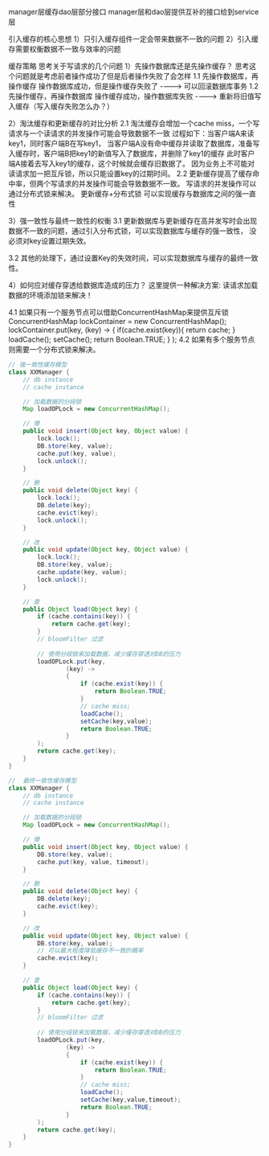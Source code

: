 manager层缓存dao层部分接口
manager层和dao层提供互补的接口给到service层

引入缓存的核心思想
1）只引入缓存组件一定会带来数据不一致的问题
2）引入缓存需要权衡数据不一致与效率的问题

缓存策略
思考关于写请求的几个问题
1）先操作数据库还是先操作缓存？
思考这个问题就是考虑前者操作成功了但是后者操作失败了会怎样
1.1 先操作数据库，再操作缓存
操作数据库成功，但是操作缓存失败了  ----> 可以回滚数据库事务
1.2 先操作缓存，再操作数据库
操作缓存成功，操作数据库失败 ----> 重新将旧值写入缓存（写入缓存失败怎么办？）

2）淘汰缓存和更新缓存的对比分析
2.1 淘汰缓存会增加一个cache miss，一个写请求与一个读请求的并发操作可能会导致数据不一致
过程如下：当客户端A来读key1，同时客户端B在写key1，
当客户端A没有命中缓存并读取了数据库，准备写入缓存时，客户端B把key1的新值写入了数据库，并删除了key1的缓存
此时客户端A接着去写入key1的缓存，这个时候就会缓存旧数据了。
因为业务上不可能对读请求加一把互斥锁，所以只能设置key的过期时间。
2.2 更新缓存提高了缓存命中率，但两个写请求的并发操作可能会导致数据不一致。
写请求的并发操作可以通过分布式锁来解决。
更新缓存+分布式锁 可以实现缓存与数据库之间的强一直性

3）强一致性与最终一致性的权衡
3.1 更新数据库与更新缓存在高并发写时会出现数据不一致的问题，通过引入分布式锁，可以实现数据库与缓存的强一致性，
没必须对key设置过期失效。

3.2 其他的处理下，通过设置Key的失效时间，可以实现数据库与缓存的最终一致性。


4）如何应对缓存穿透给数据库造成的压力？
这里提供一种解决方案: 读请求加载数据的环境添加锁来解决！

4.1 如果只有一个服务节点可以借助ConcurrentHashMap来提供互斥锁
ConcurrentHashMap lockContainer = new ConcurrentHashMap();
lockContainer.put(key,
(key) -> 
    {
        if(cache.exist(key)){
            return cache;
            }
            loadCache();
            setCache();
        return Boolean.TRUE;
    }
);
4.2 如果有多个服务节点则需要一个分布式锁来解决。



```java
// 强一致性缓存模型
class XXManager {
    // db instance
    // cache instance

    // 加载数据的分段锁
    Map loadOPLock = new ConcurrentHashMap();

    // 增
    public void insert(Object key, Object value) {
        lock.lock();
        DB.store(key, value);
        cache.put(key, value);
        lock.unlock();
    }

    // 删
    public void delete(Object key) {
        lock.lock();
        DB.delete(key);
        cache.evict(key);
        lock.unlock();
    }

    // 改
    public void update(Object key, Object value) {
        lock.lock();
        DB.store(key, value);
        cache.update(key, value);
        lock.unlock();
    }

    // 查
    public Object load(Object key) {
        if (cache.contains(key)) {
            return cache.get(key);
        }
        // bloomFilter 过滤
        
        // 使用分段锁来加载数据，减少缓存穿透对DB的压力
        loadOPLock.put(key,
                (key) ->
                {
                    if (cache.exist(key)) {
                        return Boolean.TRUE;
                    }
                    // cache miss;
                    loadCache();
                    setCache(key,value);
                    return Boolean.TRUE;
                }
        );
        return cache.get(key);
    }
}
```

```java
//  最终一致性缓存模型
class XXManager {
    // db instance
    // cache instance

    // 加载数据的分段锁
    Map loadOPLock = new ConcurrentHashMap();

    // 增
    public void insert(Object key, Object value) {
        DB.store(key, value);
        cache.put(key, value, timeout);
    }

    // 删
    public void delete(Object key) {
        DB.delete(key);
        cache.evict(key);
    }

    // 改
    public void update(Object key, Object value) {
        DB.store(key, value);
        // 可以最大程度降低缓存不一致的概率
        cache.evict(key);
    }

    // 查
    public Object load(Object key) {
        if (cache.contains(key)) {
            return cache.get(key);
        }
        // bloomFilter 过滤
        
        // 使用分段锁来加载数据，减少缓存穿透对DB的压力
        loadOPLock.put(key,
                (key) ->
                {
                    if (cache.exist(key)) {
                        return Boolean.TRUE;
                    }
                    // cache miss;
                    loadCache();
                    setCache(key,value,timeout);
                    return Boolean.TRUE;
                }
        );
        return cache.get(key);
    }
}
```





